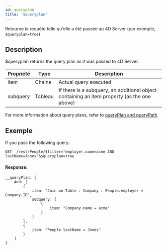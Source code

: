 ```yaml
---
id: queryplan
title: '$queryplan'
---
```



Retourne la requête telle qu'elle a été passée au 4D Server (par exemple, `$queryplan=true`)

## Description
$queryplan returns the query plan as it was passed to 4D Server.

| Propriété | Type    | Description                                                                                 |
| --------- | ------- | ------------------------------------------------------------------------------------------- |
| item      | Chaine  | Actual query executed                                                                       |
| subquery  | Tableau | If there is a subquery, an additional object containing an item property (as the one above) |

For more information about query plans, refer to [queryPlan and queryPath](genInfo.md#querypath-and-queryplan).

## Exemple
If you pass the following query:

 `GET  /rest/People/$filter="employer.name=acme AND lastName=Jones"&$queryplan=true`

#### Response:

```
__queryPlan: {
    And: [
        {
            item: "Join on Table : Company : People.employer = Company.ID",
            subquery: [
                {
                    item: "Company.name = acme"
                }
            ]
        },
        {
            item: "People.lastName = Jones"
        }
    ]
}
```
